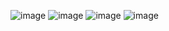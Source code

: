 ![image](https://github.com/Urvish2510/fitness_app/assets/86527895/0e135ea6-d290-41c9-8c52-639a54d0aeca)
![image](https://github.com/Urvish2510/fitness_app/assets/86527895/7f5bbe2a-7773-4cc8-9d95-fe71dce1c8b9)
![image](https://github.com/Urvish2510/fitness_app/assets/86527895/fed3c56a-003a-4d8a-bb27-6f6b80f3b790)
![image](https://github.com/Urvish2510/fitness_app/assets/86527895/de07be8b-171a-4f0b-ba1a-fe1512521f7c)
